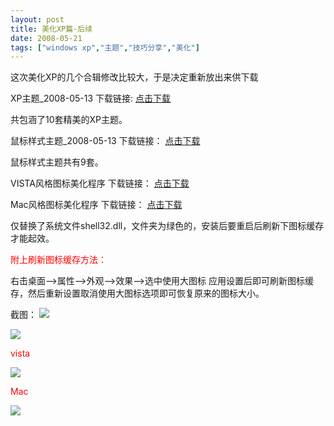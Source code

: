 ```yaml
---
layout: post
title: 美化XP篇-后续
date: 2008-05-21
tags: ["windows xp","主题","技巧分享","美化"]
---
```


这次美化XP的几个合辑修改比较大，于是决定重新放出来供下载

XP主题_2008-05-13                 下载链接:    [点击下载](https://skydrive.live.com/redir.aspx?cid=6abece639ad907b9&resid=6ABECE639AD907B9!145&parid=6ABECE639AD907B9!134)

共包涵了10套精美的XP主题。

<!--more-->

鼠标样式主题_2008-05-13      下载链接：   [点击下载](http://cid-6abece639ad907b9.skydrive.live.com/self.aspx/public/%e9%bc%a0%e6%a0%87%e6%a0%b7%e5%bc%8f%e4%b8%bb%e9%a2%98.rar)

鼠标样式主题共有9套。

VISTA风格图标美化程序    下载链接：    [点击下载](http://cid-6abece639ad907b9.skydrive.live.com/self.aspx/public/VISTA%e9%a3%8e%e6%a0%bc%e5%9b%be%e6%a0%87%e7%be%8e%e5%8c%96%e7%a8%8b%e5%ba%8f.rar)

Mac风格图标美化程序 下载链接： [点击下载](http://cid-6abece639ad907b9.skydrive.live.com/self.aspx/public/MAC%e9%a3%8e%e6%a0%bc%e5%9b%be%e6%a0%87%e7%be%8e%e5%8c%96%e7%a8%8b%e5%ba%8f.rar)

仅替换了系统文件shell32.dll，文件夹为绿色的，安装后要重启后刷新下图标缓存才能起效。

<span style="color: #ff0000;">附上刷新图标缓存方法：</span>

右击桌面-->属性-->外观-->效果-->选中使用大图标
应用设置后即可刷新图标缓存，然后重新设置取消使用大图标选项即可恢复原来的图标大小。

截图：
![](4059055371_a548319b21_o.jpg)

![](4059043715_de03bef8bd_o.jpg)

<span style="color: #ff0000;">vista</span>

![](4059038531_9257520bd0_o.jpg)

<span style="color: #ff0000;">Mac</span>

![](4059777422_a9cb487561_o.jpg)